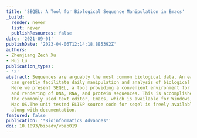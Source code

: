 ```yaml
---
title: 'SEQEL: A Tool for Biological Sequence Manipulation in Emacs'
_build:
  render: never
  list: never
  publishResources: false
date: '2021-09-01'
publishDate: '2023-04-06T12:14:18.885392Z'
authors:
- Zhenjiang Zech Xu
- Hui Lu
publication_types:
- '2'
abstract: Sequences are arguably the most common biological data. An easy-to-use tool
  can greatly facilitate daily manipulation and analysis of biological sequences.
  Here we present SEQEL, a tool providing a convenient environment for editing, formatting,
  and rendering of DNA, RNA, and protein sequences. This is accomplished by extending
  the commonly used text editor, Emacs, which is available for Windows, Linux, and
  Mac OS.The unit tested ELISP source code for seqel is freely available from https://github.com/rnaer/seqel
  along with documentation.
featured: false
publication: '*Bioinformatics Advances*'
doi: 10.1093/bioadv/vbab019
---
```


